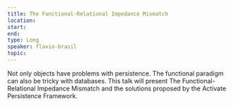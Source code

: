 ```yaml
---
title: The Functional-Relational Impedance Mismatch
location: 
start: 
end: 
type: Long
speaker: flavio-brasil
topic: 
---
```


Not only objects have problems with persistence. The functional paradigm can also be tricky with databases. This talk will present The Functional-Relational Impedance Mismatch and the solutions proposed by the Activate Persistence Framework.